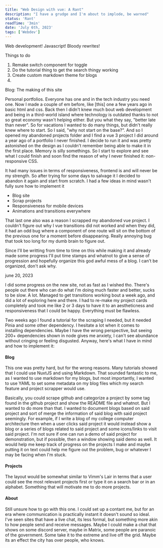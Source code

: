 ```yaml
---
title: "Web Design with vue: A Rant"
description: "I have a grudge and I'm about to implode, be warned"
status: 'Rant'
readTime: '3min'
date: 'July 6th, 2023'
tags: ['Webdev']
---
```




Web development! Javascript! Bloody rewrites!

Things to do


1. Remake switch component for toggle
2. Do the tutorial thing to get the search thingy working
3. Create custom markdown theme for blogs
4. 



Blog: The making of this site

Personal portfolios. Everyone has one and in the tech industry you need one. Now I made a couple of em before, like [this] one a few years ago in basic html and css. Back then I didn't knew much bout web development and being in a third-world island where technology is outdated thanks to not so great economy wasn't helping either. But you what they say, "better late than never". So for vacations I wanted to do many things, but didn't really knew where to start. So I said, "why not start on the base?". And so I opened my abandoned projects folder and I find a vue 3 project I did around a year ago of a portfolio I never finished. I decide to run it and was pretty astonished on the design as I couldn't remember being able to make it in the first place. Memory is silly somethings. So I start to explore and see what I could finish and soon find the reason of why I never finished it: non-responsive CSS. 

It had many issues in terms of responsiveness, frontend is and will never be my strength. So after trying for some days to salvage it I decided to abandon it again and start from scratch. I had a few ideas in mind wasn't fully sure how to implement it
 
- Blog site
- Scrap projects
- Responsiveness for mobile devices
- Animations and transitions everywhere

That last one also was a reason I scrapped my abandoned vue project. I couldn't figure out why I vue transitions did not worked and when they did, it had an odd bug where a component of one route will sit on the bottom of the previous one for a moment before disappearing. Really annoying bug that took too long for my dumb brain to figure out.

Since I'll be writting from time to time on this while making it and already made some progress I'll put time stamps and whatnot to give a sense of progression and hopefully organize this god awful mess of a blog. I can't be organized, don't ask why.


june 20, 2023


I did some progress on the new site, not as fast as I wished tho. There's people out there who can do what I'm doing much faster and better, sucks to be slow. A lot. Managed to get transitions working bout a week ago, and did a lot of exploring here and there. I had to re-make my project cards completely and took me like 2 or 3 days to have it to an aestheticness and responsiveness that I could be happy. Everything must be flawless.

Two weeks ago I found a tutorial for the scraping I needed, but it needed Pinia and some other dependency. I hesitate a lot when it comes to installing dependencies. Maybe I have the wrong perspective, but seeing 200+ dependencies shown in node gives me anxiety, I can't see abundance without cringing or feeling disgusted. Anyway, here's what I have in mind and how to implement it:

#### Blog

This one was pretty hard, but for the wrong reasons. Many tutorials showed that I could use NuxtJS and using Markdown. That sounded fantastic to me, as I wanted to use markdown for my blogs, but most importantly, I wanted to use YAML to set some metadata on my blog files which my search feature and project scrapper would use.

Basically, you could scrape github and categorize a project by some tag found in the github project and show the README file and whatnot. But I wanted to do more than that. I wanted to document blogs based on said project and sort of merge the information of said blog with said project seemingly. For example, if I write a blog of my college computer architecture then when a user clicks said project it would instead show a blog or a series of blogs related to said project and some icons/links to visit said project. I'm not sure if one can run a demo of said project for demonstration, but if possible, then a window showing said demo as well. It would help me keep track of progress on the projects I make and maybe putting it on text could help me figure out the problem, bug or whatever I may be facing when I'm stuck.

#### Projects

The layout would be somewhat similar to Vimm's Lair in terms that a user could see the most relevant projects first or type it on a search bar or in an alphabet. Something that will motivate me to do more projects.


#### About


Still unsure how to go with this one. I could set up a contant me, but for an era where communication is practically instant it doesn't sound so ideal. I've seen sites that have a live chat, its less formal, but something more akin to how people send and receive messages. Maybe I could make a chat that shows on some discord server, maybe in Matrix, some people are paranoic of the government. Some take it to the extreme and live off the grid. Maybe its an effect the city has over people, who knows.





